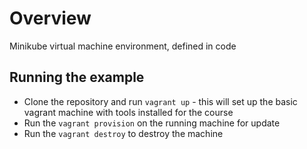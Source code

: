 # Overview
Minikube virtual machine environment, defined in code

## Running the example 

* Clone the repository and run `vagrant up` - this will set up the basic vagrant machine with tools installed for the course
* Run the `vagrant provision` on the running machine for update  
* Run the `vagrant destroy` to destroy the machine
